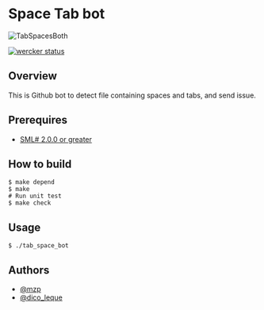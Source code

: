 # Space Tab bot

![TabSpacesBoth](https://raw.github.com/mzp/space_tab_bot/master/misc/TabsSpacesBoth.png)

[![wercker status](https://app.wercker.com/status/e0d065fa51e4b9b0710cd0b85a286436/m/ "wercker status")](https://app.wercker.com/project/bykey/e0d065fa51e4b9b0710cd0b85a286436)

## Overview
This is Github bot to detect file containing spaces and tabs, and send issue.

## Prerequires

 * [SML# 2.0.0 or greater](http://www.pllab.riec.tohoku.ac.jp/smlsharp/)

## How to build

    $ make depend
    $ make
    # Run unit test
    $ make check

## Usage

    $ ./tab_space_bot

## Authors

 * [@mzp](https://twitter.com/mzp/)
 * [@dico_leque](https://twitter.com/dico_leque/)

